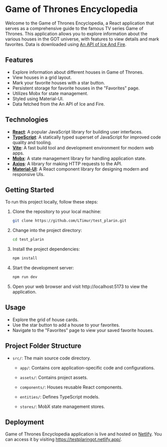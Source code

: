 # Game of Thrones Encyclopedia

Welcome to the Game of Thrones Encyclopedia, a React application that serves as a comprehensive guide to the famous TV series Game of Thrones. This application allows you to explore information about the various houses in the GOT universe, with features to view details and mark favorites. Data is downloaded using [An API of Ice And Fire](https://anapioficeandfire.com/).

## Features

- Explore information about different houses in Game of Thrones.
- View houses in a grid layout.
- Mark your favorite houses with a star button.
- Persistent storage for favorite houses in the "Favorites" page.
- Utilizes Mobx for state management.
- Styled using Material-UI.
- Data fetched from the An API of Ice and Fire.
  
## Technologies

- **[React](https://react.dev/)**: A popular JavaScript library for building user interfaces.
- **[TypeScript](https://www.typescriptlang.org/)**: A statically typed superset of JavaScript for improved code quality and tooling.
- **[Vite](https://vitejs.dev/)**: A fast build tool and development environment for modern web apps.
- **[Mobx](https://mobx.js.org/)**: A state management library for handling application state.
- **[Axios](https://axios-http.com/)**: A library for making HTTP requests to the API.
- **[Material-UI](https://mui.com/)**: A React component library for designing modern and responsive UIs.
  
## Getting Started

To run this project locally, follow these steps:

1. Clone the repository to your local machine:

   ```bash
   git clone https://github.com/LTimur/test_plarin.git
2. Change into the project directory:
   ```bash
   cd test_plarin
3. Install the project dependencies:
   ```bash
   npm install
4. Start the development server:
   ```bash
   npm run dev
5. Open your web browser and visit http://localhost:5173 to view the application.

## Usage

- Explore the grid of house cards.
- Use the star button to add a house to your favorites.
- Navigate to the "Favorites" page to view your saved favorite houses.

## Project Folder Structure

- `src/`: The main source code directory.

  - `app/`: Сontains core application-specific code and configurations.
  
  - `assets/`: Contains project assets.

  - `components/`: Houses reusable React components.

  - `entities/`: Defines TypeScript models.

  - `stores/`: MobX state management stores.

## Deployment 

Game of Thrones Encyclopedia application is live and hosted on [Netlify](https://www.netlify.com/). You can access it by visiting https://testplaringot.netlify.app/.
 